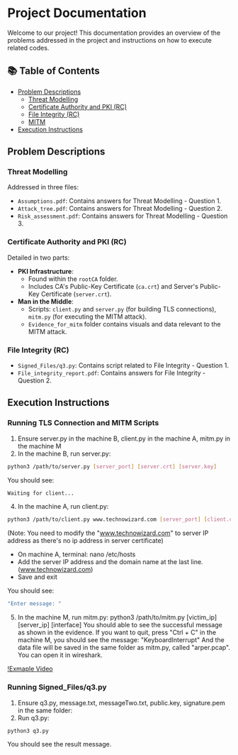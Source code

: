 # Project Documentation

Welcome to our project! This documentation provides an overview of the problems addressed in the project and instructions on how to execute related codes.

## 📚 Table of Contents
- [Problem Descriptions](#problem-descriptions)
  - [Threat Modelling](#threat-modelling)
  - [Certificate Authority and PKI (RC)](#certificate-authority-and-pki-rc)
  - [File Integrity (RC)](#file-integrity-rc)
  - [MITM](#execution-instructions)
- [Execution Instructions](#execution-instructions)
## Problem Descriptions

### Threat Modelling

Addressed in three files:
- `Assumptions.pdf`: Contains answers for Threat Modelling - Question 1.
- `Attack_tree.pdf`: Contains answers for Threat Modelling - Question 2.
- `Risk_assessment.pdf`: Contains answers for Threat Modelling - Question 3.

### Certificate Authority and PKI (RC)

Detailed in two parts:
- **PKI Infrastructure**:
  - Found within the `rootCA` folder.
  - Includes CA's Public-Key Certificate (`ca.crt`) and Server's Public-Key Certificate (`server.crt`).
- **Man in the Middle**:
  - Scripts: `client.py` and `server.py` (for building TLS connections), `mitm.py` (for executing the MITM attack).
  - `Evidence_for_mitm` folder contains visuals and data relevant to the MITM attack.

### File Integrity (RC)

- `Signed_Files/q3.py`: Contains script related to File Integrity - Question 1.
- `File_integrity_report.pdf`: Contains answers for File Integrity - Question 2.

## Execution Instructions

### Running TLS Connection and MITM Scripts

1. Ensure server.py in the machine B, client.py in the machine A, mitm.py in the machine M
2. In the machine B, run server.py:
   
```bash
python3 /path/to/server.py [server_port] [server.crt] [server.key]
```

You should see: 

```bash
Waiting for client...
```

4. In the machine A, run client.py:

```bash
python3 /path/to/client.py www.technowizard.com [server_port] [client.crt]
```

(Note: You need to modify the "www.technowizard.com" to server IP address as there's no ip address in server certificate)
   -  On machine A, terminal: nano /etc/hosts
   -  Add the server IP address and the domain name at the last line. (www.technowizard.com)
   -  Save and exit

You should see:

```bash
"Enter message: "
```
5. In the machine M, run mitm.py: python3 /path/to/mitm.py [victim_ip] [server_ip] [interface]
You should able to see the successful message as shown in the evidence. If you want to quit, press "Ctrl + C" in the machine M, you should see the message: "KeyboardInterrupt" And the data file will be saved in the same folder as mitm.py, called "arper.pcap". You can open it in wireshark.

[!Exmaple Video](recorded_video.gif)

### Running Signed_Files/q3.py
1. Ensure q3.py, message.txt, messageTwo.txt, public.key, signature.pem in the same folder:
2. Run q3.py:
   
```bash
python3 q3.py
```
You should see the result message.
   

